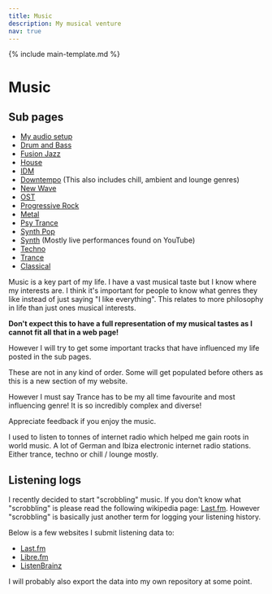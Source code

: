 ```yaml
---
title: Music
description: My musical venture
nav: true
---
```


{% include main-template.md %}

# Music

## Sub pages

* [My audio setup](/music/audio-setup.html)
* [Drum and Bass](/music/dnb.html)
* [Fusion Jazz](/music/fusion-jazz.html)
* [House](/music/house.html)
* [IDM](/music/idm.html)
* [Downtempo](/music/downtempo.html) (This also includes chill, ambient and lounge genres)
* [New Wave](/music/new-wave.html)
* [OST](/music/ost.html)
* [Progressive Rock](/music/progressive-rock.html)
* [Metal](/music/metal.html)
* [Psy Trance](/music/psy-trance.html)
* [Synth Pop](/music/synth-pop.html)
* [Synth](/music/synth.html) (Mostly live performances found on YouTube)
* [Techno](/music/techno.html)
* [Trance](/music/trance.html)
* [Classical](/music/classical.html)

Music is a key part of my life. I have a vast musical taste but I know where my interests are. I think it's important for people to know what genres they like instead of just saying "I like everything". This relates to more philosophy in life than just ones musical interests.

**Don't expect this to have a full representation of my musical tastes as I cannot fit all that in a web page!**

​However I will try to get some important tracks that have influenced my life posted in the sub pages.

These are not in any kind of order. Some will get populated before others as this is a new section of my website.

However I must say Trance has to be my all time favourite and most influencing genre! It is so incredibly complex and diverse!

Appreciate feedback if you enjoy the music.

I used to listen to tonnes of internet radio which helped me gain roots in world music. A lot of German and Ibiza electronic internet radio stations. Either trance, techno or chill / lounge mostly.

## Listening logs

I recently decided to start "scrobbling" music. If you don't know what "scrobbling" is please read the following wikipedia page: [Last.fm](https://en.wikipedia.org/wiki/Last.fm). However "scrobbling" is basically just another term for logging your listening history.

Below is a few websites I submit listening data to:

* [Last.fm](https://www.last.fm/user/Kraftwerk765401)
* [Libre.fm](https://libre.fm/user/2E0PGS)
* [ListenBrainz](https://listenbrainz.org/user/2E0PGS)

I will probably also export the data into my own repository at some point.
